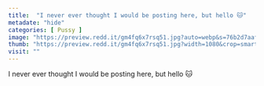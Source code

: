 ```yaml
---
title:  "I never ever thought I would be posting here, but hello 🐱"
metadate: "hide"
categories: [ Pussy ]
image: "https://preview.redd.it/gm4fq6x7rsq51.jpg?auto=webp&s=76b2d7aaf89755ff2be262d08aa6f9fd399c08dc"
thumb: "https://preview.redd.it/gm4fq6x7rsq51.jpg?width=1080&crop=smart&auto=webp&s=7538e9b361f30e55c9bea41fdf016fdb0e0638ff"
visit: ""
---
```

I never ever thought I would be posting here, but hello 🐱
